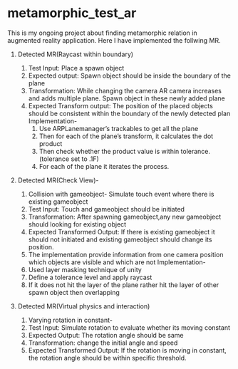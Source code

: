 # metamorphic_test_ar
This is my ongoing project about finding metamorphic relation in augmented reality application. 
Here I have implemented the follwing MR.
1. Detected MR(Raycast within boundary)
     1. Test Input: Place a spawn object
     2. Expected output: Spawn object should be inside the boundary of the plane
     3. Transformation: While changing the camera AR camera increases and adds multiple plane. Spawn object in these newly added plane
     4. Expected Transform output: The position of the placed objects should be consistent within the boundary of the newly detected plan
        Implementation-
          1. Use ARPLanemanager’s trackables to get all the plane
          2. Then for each of the plane’s transform, it calculates the dot product
          3. Then check whether the product value is within tolerance.(tolerance set to .1F)
          4. For each of the plane it iterates the process.

2. Detected MR(Check View)-
    1. Collision with gameobject- Simulate touch event where there is existing gameobject
    2. Test Input: Touch and gameobject should be initiated
    3. Transformation: After spawning gameobject,any new gameobject should looking for existing object
    4. Expected Transformed Output: If there is existing gameobject it should not initiated and existing gameobject should change its position.
    5. The implementation provide information from one camera position which objects are visible and which are not
   Implementation-
    1. Used layer masking technique of unity
    2. Define a tolerance level and apply raycast
    3. If it does not hit the layer of the plane rather hit the layer of other spawn object then overlapping
3. Detected MR(Virtual physics and interaction)
   1. Varying rotation in constant-
   2. Test Input: Simulate rotation to evaluate whether its moving constant
   3. Expected Output: The rotation angle should be same
   4. Transformation: change the initial angle and speed
   5. Expected Transformed Output: If the rotation is moving in constant, the rotation angle should be within specific threshold.

   



